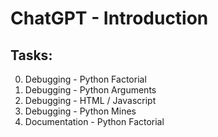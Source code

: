 # ChatGPT - Introduction

## Tasks:

0. Debugging - Python Factorial
1. Debugging - Python Arguments
2. Debugging - HTML / Javascript
3. Debugging - Python Mines
4. Documentation - Python Factorial